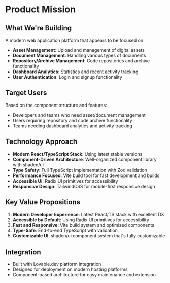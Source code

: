 # Product Mission

## What We're Building

A modern web application platform that appears to be focused on:

- **Asset Management**: Upload and management of digital assets
- **Document Management**: Handling various types of documents
- **Repository/Archive Management**: Code repositories and archive functionality  
- **Dashboard Analytics**: Statistics and recent activity tracking
- **User Authentication**: Login and signup functionality

## Target Users

Based on the component structure and features:
- Developers and teams who need asset/document management
- Users requiring repository and code archive functionality
- Teams needing dashboard analytics and activity tracking

## Technology Approach

- **Modern React/TypeScript Stack**: Using latest stable versions
- **Component-Driven Architecture**: Well-organized component library with shadcn/ui
- **Type Safety**: Full TypeScript implementation with Zod validation
- **Performance Focused**: Vite build tool for fast development and builds
- **Accessible UI**: Radix UI primitives for accessibility
- **Responsive Design**: TailwindCSS for mobile-first responsive design

## Key Value Propositions

1. **Modern Developer Experience**: Latest React/TS stack with excellent DX
2. **Accessible by Default**: Using Radix UI primitives for accessibility
3. **Fast and Responsive**: Vite build system and optimized components
4. **Type-Safe**: End-to-end TypeScript with validation
5. **Customizable UI**: shadcn/ui component system that's fully customizable

## Integration

- Built with Lovable.dev platform integration
- Designed for deployment on modern hosting platforms
- Component-based architecture for easy maintenance and extension